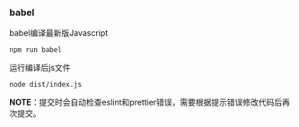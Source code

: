 ### babel
babel编译最新版Javascript
```
npm run babel
```
运行编译后js文件
```
node dist/index.js
```

**NOTE**：提交时会自动检查eslint和prettier错误，需要根据提示错误修改代码后再次提交。
